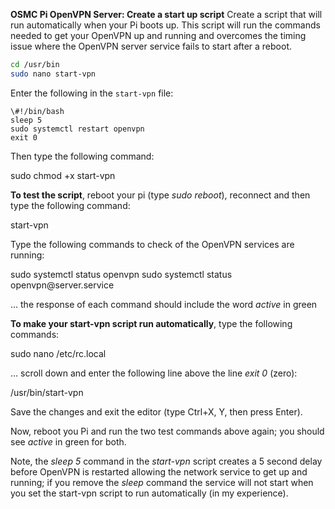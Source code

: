**OSMC Pi OpenVPN Server: Create a start up script**
Create a script that will run automatically when your Pi boots up. This script will run the commands needed to get your OpenVPN up and running and overcomes the timing issue where the OpenVPN server service fails to start after a reboot.

```bash
cd /usr/bin
sudo nano start-vpn
```
Enter the following in the `start-vpn` file:
```
\#!/bin/bash
sleep 5
sudo systemctl restart openvpn
exit 0
```

Then type the following command:

sudo chmod +x start-vpn

**To test the script**, reboot your pi (type *sudo reboot*), reconnect and then
type the following command:

start-vpn

Type the following commands to check of the OpenVPN services are running:

sudo systemctl status openvpn
sudo systemctl status openvpn\@server.service

… the response of each command should include the word *active* in green

**To make your start-vpn script run automatically**, type the following
commands:

sudo nano /etc/rc.local

… scroll down and enter the following line above the line *exit 0* (zero):

/usr/bin/start-vpn

Save the changes and exit the editor (type Ctrl+X, Y, then press Enter).

Now, reboot you Pi and run the two test commands above again; you should
see *active* in green for both.

Note, the *sleep 5* command in the *start-vpn* script creates a 5 second delay before OpenVPN is restarted allowing the network service to get up and running; if you remove the *sleep* command the service will not start when you set the start-vpn script to run automatically (in my experience).

